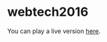 # webtech2016

You can play a live version [here][runner-live].

[runner-live]: http://www.broken-by-design.org/build/web/
